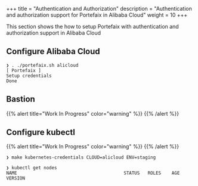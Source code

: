 +++
title = "Authentication and Authorization"
description = "Authentication and authorization support for Portefaix in Alibaba Cloud"
weight = 10
+++

This section shows the how to setup Portefaix with authentication and authorization support in Alibaba Cloud

## Configure Alibaba Cloud

```shell
❯ . ./portefaix.sh alicloud
[ Portefaix ]
Setup credentials
Done
```

## Bastion

{{% alert title="Work In Progress" color="warning" %}}
{{% /alert %}}

## Configure kubectl

{{% alert title="Work In Progress" color="warning" %}}
{{% /alert %}}

```shell
❯ make kubernetes-credentials CLOUD=alicloud ENV=staging
```

```shell
❯ kubectl get nodes
NAME                                        STATUS   ROLES    AGE    VERSION
```
